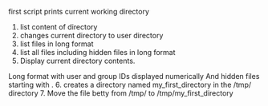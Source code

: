 first script prints current working directory
1. list content of directory
2. changes current directory to user directory
3. list files in long format
4. list all files including hidden files in long format
5. Display current directory contents.

Long format
with user and group IDs displayed numerically
And hidden files starting with .
6. creates a directory named my_first_directory in the /tmp/ directory
7. Move the file betty from /tmp/ to /tmp/my_first_directory
